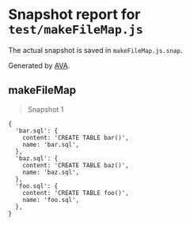 # Snapshot report for `test/makeFileMap.js`

The actual snapshot is saved in `makeFileMap.js.snap`.

Generated by [AVA](https://ava.li).

## makeFileMap

> Snapshot 1

    {
      'bar.sql': {
        content: 'CREATE TABLE bar()',
        name: 'bar.sql',
      },
      'baz.sql': {
        content: 'CREATE TABLE baz()',
        name: 'baz.sql',
      },
      'foo.sql': {
        content: 'CREATE TABLE foo()',
        name: 'foo.sql',
      },
    }
